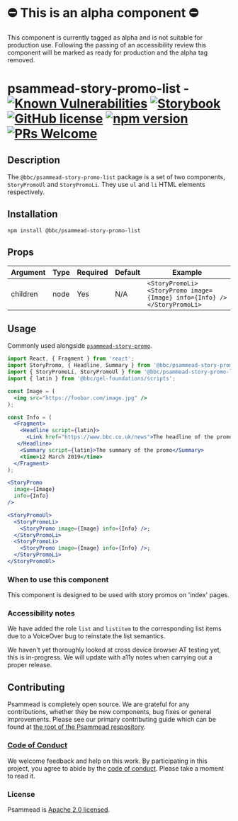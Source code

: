 # ⛔️ This is an alpha component  ⛔️
This component is currently tagged as alpha and is not suitable for production use. Following the passing of an accessibility review this component will be marked as ready for production and the alpha tag removed.

# psammead-story-promo-list - [![Known Vulnerabilities](https://snyk.io/test/github/bbc/psammead/badge.svg?targetFile=packages%2Fcomponents%2Fpsammead-story-promo-list%2Fpackage.json)](https://snyk.io/test/github/bbc/psammead?targetFile=packages%2Fcomponents%2Fpsammead-story-promo-list%2Fpackage.json) [![Storybook](https://raw.githubusercontent.com/storybooks/story-promo-list/master/badge/badge-storybook.svg?sanitize=true)](https://bbc.github.io/psammead/?path=/story/story-promo-list--default) [![GitHub license](https://img.shields.io/badge/license-Apache%202.0-blue.svg)](https://github.com/bbc/psammead/blob/latest/LICENSE) [![npm version](https://img.shields.io/npm/v/@bbc/psammead-story-promo-list.svg)](https://www.npmjs.com/package/@bbc/psammead-story-promo-list) [![PRs Welcome](https://img.shields.io/badge/PRs-welcome-brightgreen.svg)](https://github.com/bbc/psammead/blob/latest/CONTRIBUTING.md)

## Description

The `@bbc/psammead-story-promo-list` package is a set of two components, `StoryPromoUl` and `StoryPromoLi`. They use `ul` and `li` HTML elements respectively.

## Installation

`npm install @bbc/psammead-story-promo-list`

## Props

| Argument | Type | Required | Default | Example        |
| -------- | ---- | -------- | ------- | -------------- |
| children | node | Yes      | N/A     | `<StoryPromoLi><StoryPromo image={Image} info={Info} /></StoryPromoLi>` |

## Usage

Commonly used alongside [`psammead-story-promo`](https://github.com/BBC-News/psammead/tree/latest/packages/components/psammead-story-promo).

```jsx
import React, { Fragment } from 'react';
import StoryPromo, { Headline, Summary } from '@bbc/psammead-story-promo';
import { StoryPromoLi, StoryPromoUl } from '@bbc/psammead-story-promo-list';
import { latin } from '@bbc/gel-foundations/scripts';

const Image = (
  <img src="https://foobar.com/image.jpg" />
);

const Info = (
  <Fragment>
    <Headline script={latin}>    
      <Link href="https://www.bbc.co.uk/news">The headline of the promo</Link>
   </Headline>
    <Summary script={latin}>The summary of the promo</Summary>
    <time>12 March 2019</time>
  </Fragment>
);

<StoryPromo
  image={Image}
  info={Info}
/>

<StoryPromoUl>
  <StoryPromoLi>
    <StoryPromo image={Image} info={Info} />;
  </StoryPromoLi>
  <StoryPromoLi>
    <StoryPromo image={Image} info={Info} />;
  </StoryPromoLi>
</StoryPromoUl>

```

### When to use this component

This component is designed to be used with story promos on 'index' pages.

<!-- ### When not to use this component -->

### Accessibility notes

We have added the role `list` and `listitem` to the corresponding list items due to a VoiceOver bug to reinstate the list semantics.

We haven't yet thoroughly looked at cross device browser AT testing yet, this is in-progress. We will update with a11y notes when carrying out a proper release.

<!-- ## Roadmap -->

## Contributing

Psammead is completely open source. We are grateful for any contributions, whether they be new components, bug fixes or general improvements. Please see our primary contributing guide which can be found at [the root of the Psammead respository](https://github.com/bbc/psammead/blob/latest/CONTRIBUTING.md).

### [Code of Conduct](https://github.com/bbc/psammead/blob/latest/CODE_OF_CONDUCT.md)

We welcome feedback and help on this work. By participating in this project, you agree to abide by the [code of conduct](https://github.com/bbc/psammead/blob/latest/CODE_OF_CONDUCT.md). Please take a moment to read it.

### License

Psammead is [Apache 2.0 licensed](https://github.com/bbc/psammead/blob/latest/LICENSE).
